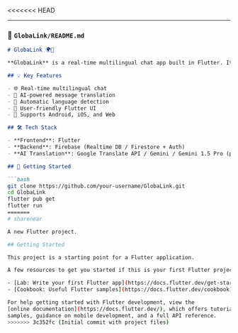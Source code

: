 <<<<<<< HEAD

---

### 📁 `GlobaLink/README.md`

```markdown
# GlobaLink 🌍💬

**GlobaLink** is a real-time multilingual chat app built in Flutter. It uses AI to translate messages between users speaking different languages, enabling seamless global communication.

## 💡 Key Features

- 🌐 Real-time multilingual chat
- 🤖 AI-powered message translation
- 🔄 Automatic language detection
- 👤 User-friendly Flutter UI
- 📱 Supports Android, iOS, and Web

## 🛠 Tech Stack

- **Frontend**: Flutter
- **Backend**: Firebase (Realtime DB / Firestore + Auth)
- **AI Translation**: Google Translate API / Gemini / Gemini 1.5 Pro (planned)

## 🚀 Getting Started

```bash
git clone https://github.com/your-username/GlobaLink.git
cd GlobaLink
flutter pub get
flutter run
=======
# sharenear

A new Flutter project.

## Getting Started

This project is a starting point for a Flutter application.

A few resources to get you started if this is your first Flutter project:

- [Lab: Write your first Flutter app](https://docs.flutter.dev/get-started/codelab)
- [Cookbook: Useful Flutter samples](https://docs.flutter.dev/cookbook)

For help getting started with Flutter development, view the
[online documentation](https://docs.flutter.dev/), which offers tutorials,
samples, guidance on mobile development, and a full API reference.
>>>>>>> 3c352fc (Initial commit with project files)
